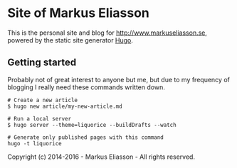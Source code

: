 # Site of Markus Eliasson

This is the personal site and blog for http://www.markuseliasson.se, powered by
the static site generator [Hugo](http://hugo.spf13.com).


## Getting started

Probably not of great interest to anyone but me, but due to my frequency of
blogging I really need these commands written down.

    # Create a new article
    $ hugo new article/my-new-article.md

    # Run a local server
    $ hugo server --theme=liquorice --buildDrafts --watch

    # Generate only published pages with this command
    hugo -t liquorice


Copyright (c) 2014-2016 - Markus Eliasson - All rights reserved.
